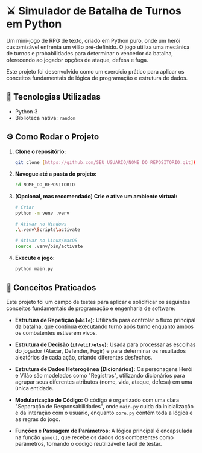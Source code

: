 # ⚔️ Simulador de Batalha de Turnos em Python

Um mini-jogo de RPG de texto, criado em Python puro, onde um herói customizável enfrenta um vilão pré-definido. O jogo utiliza uma mecânica de turnos e probabilidades para determinar o vencedor da batalha, oferecendo ao jogador opções de ataque, defesa e fuga.

Este projeto foi desenvolvido como um exercício prático para aplicar os conceitos fundamentais de lógica de programação e estrutura de dados.

## 🚀 Tecnologias Utilizadas
* Python 3
* Biblioteca nativa: `random`

## ⚙️ Como Rodar o Projeto

1.  **Clone o repositório:**
    ```bash
    git clone [https://github.com/SEU_USUARIO/NOME_DO_REPOSITORIO.git](https://github.com/SEU_USUARIO/NOME_DO_REPOSITORIO.git)
    ```

2.  **Navegue até a pasta do projeto:**
    ```bash
    cd NOME_DO_REPOSITORIO
    ```
    
3.  **(Opcional, mas recomendado) Crie e ative um ambiente virtual:**
    ```bash
    # Criar
    python -m venv .venv
    
    # Ativar no Windows
    .\.venv\Scripts\activate
    
    # Ativar no Linux/macOS
    source .venv/bin/activate
    ```

4.  **Execute o jogo:**
    ```bash
    python main.py
    ```

## 🧠 Conceitos Praticados

Este projeto foi um campo de testes para aplicar e solidificar os seguintes conceitos fundamentais de programação e engenharia de software:

* **Estrutura de Repetição (`while`):**
    Utilizada para controlar o fluxo principal da batalha, que continua executando turno após turno enquanto ambos os combatentes estiverem vivos.

* **Estrutura de Decisão (`if/elif/else`):**
    Usada para processar as escolhas do jogador (Atacar, Defender, Fugir) e para determinar os resultados aleatórios de cada ação, criando diferentes desfechos.

* **Estrutura de Dados Heterogênea (Dicionários):**
    Os personagens Herói e Vilão são modelados como "Registros", utilizando dicionários para agrupar seus diferentes atributos (nome, vida, ataque, defesa) em uma única entidade.

* **Modularização de Código:**
    O código é organizado com uma clara "Separação de Responsabilidades", onde `main.py` cuida da inicialização e da interação com o usuário, enquanto `core.py` contém toda a lógica e as regras do jogo.

* **Funções e Passagem de Parâmetros:**
    A lógica principal é encapsulada na função `game()`, que recebe os dados dos combatentes como parâmetros, tornando o código reutilizável e fácil de testar.